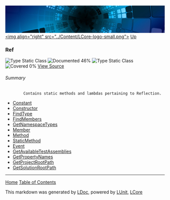 ![](../Content/LCore-banner-small.png "")
[&lt;img align=&quot;right&quot; src=&quot;../Content/LCore-logo-small.png&quot;&gt;](../../README.md)
[Up](../L.md)

### Ref
![Type Static Class](http://b.repl.ca/v1/Type-Static%20Class-lightgrey.png "") ![Documented 46%](http://b.repl.ca/v1/Documented-46%25-yellow.png "")
![Type Static Class](http://b.repl.ca/v1/Type-Static%20Class-lightgrey.png "") ![Covered 0%](http://b.repl.ca/v1/Covered-0%25-red.png "")
[View Source](../Extensions/Methods/L.cs#L)

###### Summary

            Contains static methods and lambdas pertaining to Reflection.
            
 - [Constant](Ref_Constant.md)
 - [Constructor](Ref_Constructor.md)
 - [FindType](Ref_FindType.md)
 - [FindMembers](Ref_FindMembers.md)
 - [GetNamespaceTypes](Ref_GetNamespaceTypes.md)
 - [Member](Ref_Member.md)
 - [Method](Ref_Method.md)
 - [StaticMethod](Ref_StaticMethod.md)
 - [Event](Ref_Event.md)
 - [GetAvailableTestAssemblies](Ref_GetAvailableTestAssemblies.md)
 - [GetPropertyNames](Ref_GetPropertyNames.md)
 - [GetProjectRootPath](Ref_GetProjectRootPath.md)
 - [GetSolutionRootPath](Ref_GetSolutionRootPath.md)



---

[Home](../../README.md) [Table of Contents](../../TableOfContents.md)

This markdown was generated by [LDoc](https://github.com/CodeSingularity/LDoc), powered by [LUnit](https://github.com/CodeSingularity/LUnit), [LCore](https://github.com/CodeSingularity/LCore)
